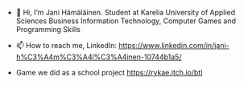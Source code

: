 - 👋 Hi, I’m Jani Hämäläinen. Student at Karelia University of Applied Sciences
      Business Information Technology, Computer Games and Programming Skills

- 📫 How to reach me, LinkedIn: https://www.linkedin.com/in/jani-h%C3%A4m%C3%A4l%C3%A4inen-10744b1a5/

- Game we did as a school project https://rykae.itch.io/btl



<!---
J4nh/J4nh is a ✨ special ✨ repository because its `README.md` (this file) appears on your GitHub profile.
You can click the Preview link to take a look at your changes.
--->
